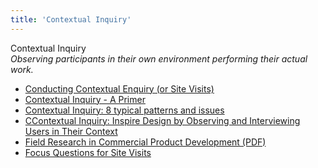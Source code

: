 ```yaml
---
title: 'Contextual Inquiry'
---
```


Contextual Inquiry  
_Observing participants in their own environment performing their actual work._

*   [Conducting Contextual Enquiry (or Site Visits)](http://uxmastery.com/conducting-contextual-enquiry-or-site-visits/)
*   [Contextual Inquiry - A Primer](http://www.sitepoint.com/contextual-enquiry-primer/)
*   [Contextual Inquiry: 8 typical patterns and issues](https://uxdesign.cc/contextual-inquiry-8-typical-patterns-and-issues-b525905ce137)
*   [CContextual Inquiry: Inspire Design by Observing and Interviewing Users in Their Context](https://www.nngroup.com/articles/contextual-inquiry/)
*   [Field Research in Commercial Product Development (PDF)](http://teced.com/wp-content/uploads/2011/06/upa2003_lk_tk_ovhs-commercial-product-development1.pdf)
*   [Focus Questions for Site Visits](http://www.uie.com/brainsparks/2007/02/22/focus-questions-for-site-visits/)  
